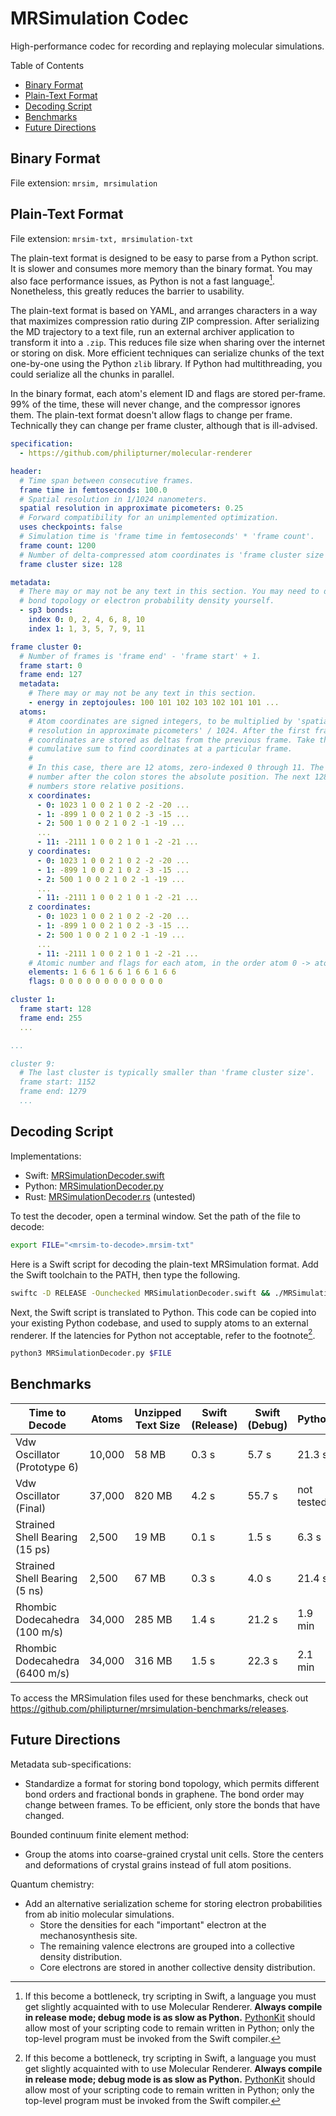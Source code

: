 # MRSimulation Codec

High-performance codec for recording and replaying molecular simulations.

Table of Contents
- [Binary Format](#binary-format)
- [Plain-Text Format](#plain-text-format)
- [Decoding Script](#decoding-script)
- [Benchmarks](#benchmarks)
- [Future Directions](#future-directions)

## Binary Format

File extension: `mrsim, mrsimulation`

## Plain-Text Format

File extension: `mrsim-txt, mrsimulation-txt`

The plain-text format is designed to be easy to parse from a Python script. It is slower and consumes more memory than the binary format. You may also face performance issues, as Python is not a fast language[^1]. Nonetheless, this greatly reduces the barrier to usability.

The plain-text format is based on YAML, and arranges characters in a way that maximizes compression ratio during ZIP compression. After serializing the MD trajectory to a text file, run an external archiver application to transform it into a `.zip`. This reduces file size when sharing over the internet or storing on disk. More efficient techniques can serialize chunks of the text one-by-one using the Python `zlib` library. If Python had multithreading, you could serialize all the chunks in parallel.

In the binary format, each atom's element ID and flags are stored per-frame. 99% of the time, these will never change, and the compressor ignores them. The plain-text format doesn't allow flags to change per frame. Technically they can change per frame cluster, although that is ill-advised.

```yml
specification:
  - https://github.com/philipturner/molecular-renderer 

header:
  # Time span between consecutive frames.
  frame time in femtoseconds: 100.0
  # Spatial resolution in 1/1024 nanometers.
  spatial resolution in approximate picometers: 0.25
  # Forward compatibility for an unimplemented optimization.
  uses checkpoints: false
  # Simulation time is 'frame time in femtoseconds' * 'frame count'.
  frame count: 1200
  # Number of delta-compressed atom coordinates is 'frame cluster size' - 1.
  frame cluster size: 128

metadata:
  # There may or may not be any text in this section. You may need to detect
  # bond topology or electron probability density yourself.
  - sp3 bonds:
    index 0: 0, 2, 4, 6, 8, 10
    index 1: 1, 3, 5, 7, 9, 11

frame cluster 0:
  # Number of frames is 'frame end' - 'frame start' + 1.
  frame start: 0
  frame end: 127
  metadata:
    # There may or may not be any text in this section.
    - energy in zeptojoules: 100 101 102 103 102 101 101 ...
  atoms:
    # Atom coordinates are signed integers, to be multiplied by 'spatial
    # resolution in approximate picometers' / 1024. After the first frame,
    # coordinates are stored as deltas from the previous frame. Take the
    # cumulative sum to find coordinates at a particular frame.
    #
    # In this case, there are 12 atoms, zero-indexed 0 through 11. The first
    # number after the colon stores the absolute position. The next 128 - 1
    # numbers store relative positions.
    x coordinates:
      - 0: 1023 1 0 0 2 1 0 2 -2 -20 ...
      - 1: -899 1 0 0 2 1 0 2 -3 -15 ...
      - 2: 500 1 0 0 2 1 0 2 -1 -19 ...
      ...
      - 11: -2111 1 0 0 2 1 0 1 -2 -21 ...
    y coordinates:
      - 0: 1023 1 0 0 2 1 0 2 -2 -20 ...
      - 1: -899 1 0 0 2 1 0 2 -3 -15 ...
      - 2: 500 1 0 0 2 1 0 2 -1 -19 ...
      ...
      - 11: -2111 1 0 0 2 1 0 1 -2 -21 ...
    z coordinates:
      - 0: 1023 1 0 0 2 1 0 2 -2 -20 ...
      - 1: -899 1 0 0 2 1 0 2 -3 -15 ...
      - 2: 500 1 0 0 2 1 0 2 -1 -19 ...
      ...
      - 11: -2111 1 0 0 2 1 0 1 -2 -21 ...
    # Atomic number and flags for each atom, in the order atom 0 -> atom 11.
    elements: 1 6 6 1 6 6 1 6 6 1 6 6
    flags: 0 0 0 0 0 0 0 0 0 0 0 0

cluster 1:
  frame start: 128
  frame end: 255
  ...

...

cluster 9:
  # The last cluster is typically smaller than 'frame cluster size'.
  frame start: 1152
  frame end: 1279
  ...
```

## Decoding Script

Implementations:
- Swift: [MRSimulationDecoder.swift](./Scripts/MRSimulationDecoder.swift)
- Python: [MRSimulationDecoder.py](./Scripts/MRSimulationDecoder.py)
- Rust: [MRSimulationDecoder.rs](./Scripts/MRSimulationDecoder.rs) (untested)

To test the decoder, open a terminal window. Set the path of the file to decode:

```bash
export FILE="<mrsim-to-decode>.mrsim-txt"
```

Here is a Swift script for decoding the plain-text MRSimulation format. Add the Swift toolchain to the PATH, then type the following.

```bash
swiftc -D RELEASE -Ounchecked MRSimulationDecoder.swift && ./MRSimulationDecoder "$FILE" && rm ./MRSimulationDecoder
```

Next, the Swift script is translated to Python. This code can be copied into your existing Python codebase, and used to supply atoms to an external renderer. If the latencies for Python not acceptable, refer to the footnote[^1].

```bash
python3 MRSimulationDecoder.py $FILE
```

## Benchmarks

| Time to Decode | Atoms | Unzipped Text Size      | Swift (Release) | Swift (Debug) | Python |
| ------------------------------ | ------ | ------ | ------ | ------ | ------ |
| Vdw Oscillator (Prototype 6)   | 10,000 | 58 MB  | 0.3 s  | 5.7 s  | 21.3 s |
| Vdw Oscillator (Final)         | 37,000 | 820 MB | 4.2 s  | 55.7 s | not tested |
| Strained Shell Bearing (15 ps) | 2,500  | 19 MB  | 0.1 s  | 1.5 s  | 6.3 s |
| Strained Shell Bearing (5 ns)  | 2,500  | 67 MB  | 0.3 s  | 4.0 s  | 21.4 s |
| Rhombic Dodecahedra (100 m/s)  | 34,000 | 285 MB | 1.4 s  | 21.2 s | 1.9 min |
| Rhombic Dodecahedra (6400 m/s) | 34,000 | 316 MB | 1.5 s  | 22.3 s | 2.1 min |

To access the MRSimulation files used for these benchmarks, check out https://github.com/philipturner/mrsimulation-benchmarks/releases.

## Future Directions

Metadata sub-specifications:
- Standardize a format for storing bond topology, which permits different bond orders and fractional bonds in graphene. The bond order may change between frames. To be efficient, only store the bonds that have changed.

Bounded continuum finite element method:
- Group the atoms into coarse-grained crystal unit cells. Store the centers and deformations of crystal grains instead of full atom positions.

Quantum chemistry:
- Add an alternative serialization scheme for storing electron probabilities from ab initio molecular simulations.
  - Store the densities for each "important" electron at the mechanosynthesis site.
  - The remaining valence electrons are grouped into a collective density distribution.
  - Core electrons are stored in another collective density distribution.

[^1]: If this become a bottleneck, try scripting in Swift, a language you must get slightly acquainted with to use Molecular Renderer. <b>Always compile in release mode; debug mode is as slow as Python.</b> [PythonKit](https://github.com/pvieito/PythonKit) should allow most of your scripting code to remain written in Python; only the top-level program must be invoked from the Swift compiler.
